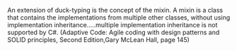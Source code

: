 An extension of duck-typing is the concept of the mixin. A mixin is a class that contains the implementations from multiple other classes, without using implementation inheritance.....multiple implementation inheritance is not supported by C#.
(Adaptive Code: Agile coding with design patterns and SOLID principles, Second Edition,Gary McLean Hall, page 145)

